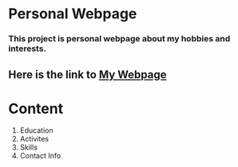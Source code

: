 # Personal Webpage

### This project is personal webpage about my hobbies and interests.

## Here is the link to [My Webpage](https://ambitious-cliff-0c714cb10.2.azurestaticapps.net)

# Content
1. Education
2. Activites
3. Skills
4. Contact Info
